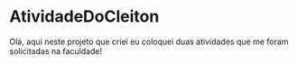 # AtividadeDoCleiton
Olá, aqui neste projeto que criei eu coloquei duas atividades que me foram solicitadas na faculdade! 
